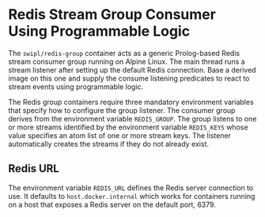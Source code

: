 # Redis Stream Group Consumer Using Programmable Logic

The `swipl/redis-group` container acts as a generic Prolog-based Redis
stream consumer group running on Alpine Linux. The main thread runs a
stream listener after setting up the default Redis connection. Base a
derived image on this one and supply the consume listening predicates to
react to stream events using programmable logic.

The Redis group containers require three mandatory environment
variables that specify how to configure the group listener. The consumer
group derives from the environment variable `REDIS_GROUP`. The group
listens to one or more streams identified by the environment variable
`REDIS_KEYS` whose value specifies an atom list of one or more stream
keys. The listener automatically creates the streams if they do not
already exist.

## Redis URL

The environment variable `REDIS_URL` defines the Redis server connection to use.
It defaults to `host.docker.internal` which works for containers running on a
host that exposes a Redis server on the default port, 6379.
